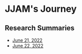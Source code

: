 # JJAM's Journey 
## Research Summaries
  - [June 21, 2022](./research-summary/jun21.md)
  - [June 22, 2022](./research-summary/jun22.md)